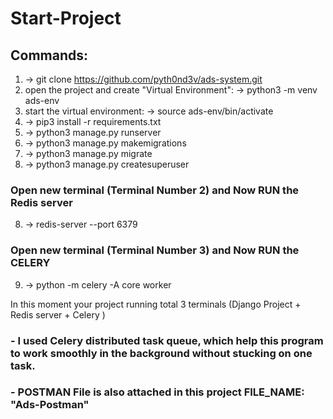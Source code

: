 
# Start-Project 
## Commands: 
1. -> git clone https://github.com/pyth0nd3v/ads-system.git
2. open the project and create "Virtual Environment": -> python3 -m venv ads-env
3. start the virtual environment: -> source ads-env/bin/activate
4. -> pip3 install -r requirements.txt
5. -> python3 manage.py runserver
6. -> python3 manage.py makemigrations
7. -> python3 manage.py migrate
8. -> python3 manage.py createsuperuser
### Open new terminal (Terminal Number 2) and Now RUN the Redis server
8. -> redis-server --port 6379
### Open new terminal (Terminal Number 3) and Now RUN the CELERY
9. -> python -m celery -A core worker

In this moment your project running total 3 terminals (Django Project + Redis server + Celery )

### - I used Celery distributed task queue, which help this program to work smoothly in the background without stucking on one task.
### - POSTMAN File is also attached in this project FILE_NAME: "Ads-Postman"
